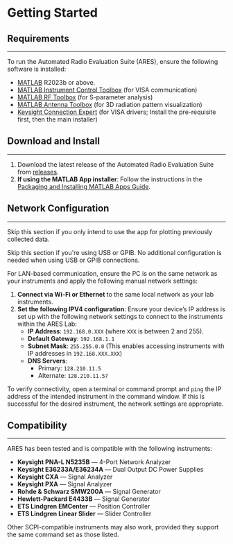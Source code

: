 # Getting Started

## Requirements

---

To run the Automated Radio Evaluation Suite (ARES), ensure the following software is installed:

- [MATLAB](https://www.mathworks.com/products/matlab.html) R2023b or above.
- [MATLAB Instrument Control Toolbox](https://www.mathworks.com/products/instrument.html) (for VISA communication)
- [MATLAB RF Toolbox](https://www.mathworks.com/products/rftoolbox.html) (for S-parameter analysis)
- [MATLAB Antenna Toolbox](https://www.mathworks.com/products/antenna.html) (for 3D radiation pattern visualization)
- [Keysight Connection Expert](https://www.keysight.com/us/en/lib/software-detail/computer-software/io-libraries-suite-downloads-2175637.html) (for VISA drivers; Install the pre-requisite first, then the main installer)

## Download and Install

---

1. Download the latest release of the Automated Radio Evaluation Suite from [releases](https://github.com/bolanosv/AutomatedRadioEvaluationSuite/releases).
2. **If using the MATLAB App installer**: Follow the instructions in the [Packaging and Installing MATLAB Apps Guide](https://www.mathworks.com/videos/packaging-and-installing-matlab-apps-70404.html).


## Network Configuration

---

Skip this section if you only intend to use the app for plotting previously collected data.

Skip this section if you're using USB or GPIB. No additional configuration is needed when using USB or GPIB connections.

For LAN-based communication, ensure the PC is on the same network as your instruments and apply the following manual network settings:
1. **Connect via Wi-Fi or Ethernet** to the same local network as your lab instruments.
2. **Set the following IPV4 configuration**: Ensure your device’s IP address is set up with the following network settings to connect to the instruments within the ARES Lab:
   - **IP Address**: `192.168.0.XXX` (where `XXX` is between 2 and 255).
   - **Default Gateway**: `192.168.1.1`
   - **Subnet Mask**: `255.255.0.0` (This enables accessing instruments with IP addresses in `192.168.XXX.XXX`)
   - **DNS Servers**:
     - Primary: `128.210.11.5`
     - Alternate: `128.210.11.57`

To verify connectivity, open a terminal or command prompt and `ping` the IP address of the intended instrument in the command window. If this is successful for the desired instrument, the network settings are appropriate.

## Compatibility

---

ARES has been tested and is compatible with the following instruments:

- **Keysight PNA-L N5235B** — 4-Port Network Analyzer
- **Keysight E36233A/E36234A** — Dual Output DC Power Supplies
- **Keysight CXA** — Signal Analyzer
- **Keysight PXA** — Signal Analyzer
- **Rohde & Schwarz SMW200A** — Signal Generator
- **Hewlett-Packard E4433B** — Signal Generator
- **ETS Lindgren EMCenter** — Position Controller
- **ETS Lindgren Linear Slider** — Slider Controller

Other SCPI-compatible instruments may also work, provided they support the same command set as those listed.
